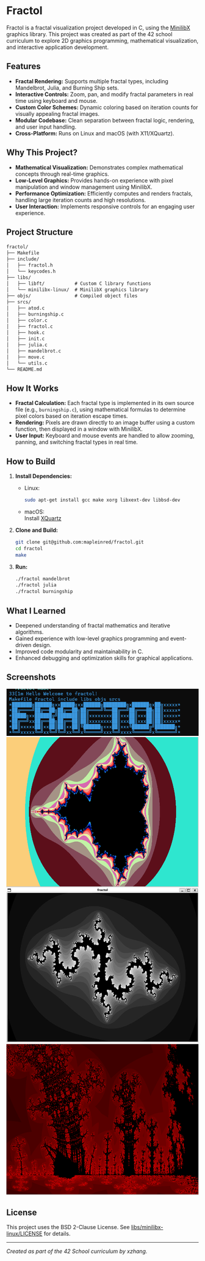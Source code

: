 # Fractol

Fractol is a fractal visualization project developed in C, using the [MinilibX](/fractol/libs/minilibx-linux/) graphics library. This project was created as part of the 42 school curriculum to explore 2D graphics programming, mathematical visualization, and interactive application development.

## Features

- **Fractal Rendering:** Supports multiple fractal types, including Mandelbrot, Julia, and Burning Ship sets.
- **Interactive Controls:** Zoom, pan, and modify fractal parameters in real time using keyboard and mouse.
- **Custom Color Schemes:** Dynamic coloring based on iteration counts for visually appealing fractal images.
- **Modular Codebase:** Clean separation between fractal logic, rendering, and user input handling.
- **Cross-Platform:** Runs on Linux and macOS (with X11/XQuartz).

## Why This Project?

- **Mathematical Visualization:** Demonstrates complex mathematical concepts through real-time graphics.
- **Low-Level Graphics:** Provides hands-on experience with pixel manipulation and window management using MinilibX.
- **Performance Optimization:** Efficiently computes and renders fractals, handling large iteration counts and high resolutions.
- **User Interaction:** Implements responsive controls for an engaging user experience.

## Project Structure

```
fractol/
├── Makefile
├── include/
│   ├── fractol.h
│   └── keycodes.h
├── libs/
│   ├── libft/           # Custom C library functions
│   └── minilibx-linux/  # MinilibX graphics library
├── objs/                # Compiled object files
├── srcs/
│   ├── atod.c
│   ├── burningship.c
│   ├── color.c
│   ├── fractol.c
│   ├── hook.c
│   ├── init.c
│   ├── julia.c
│   ├── mandelbrot.c
│   ├── move.c
│   └── utils.c
└── README.md
```

## How It Works

- **Fractal Calculation:** Each fractal type is implemented in its own source file (e.g., `burningship.c`), using mathematical formulas to determine pixel colors based on iteration escape times.
- **Rendering:** Pixels are drawn directly to an image buffer using a custom function, then displayed in a window with MinilibX.
- **User Input:** Keyboard and mouse events are handled to allow zooming, panning, and switching fractal types in real time.

## How to Build

1. **Install Dependencies:**
   - Linux:  
     ```sh
     sudo apt-get install gcc make xorg libxext-dev libbsd-dev
     ```
   - macOS:  
     Install [XQuartz](https://www.xquartz.org/)   

2. **Clone and Build:**
   ```sh
   git clone git@github.com:mapleinred/fractol.git
   cd fractol
   make
   ```

3. **Run:**
   ```sh
   ./fractol mandelbrot
   ./fractol julia
   ./fractol burningship
   ```

## What I Learned

- Deepened understanding of fractal mathematics and iterative algorithms.
- Gained experience with low-level graphics programming and event-driven design.
- Improved code modularity and maintainability in C.
- Enhanced debugging and optimization skills for graphical applications.

## Screenshots

![alt text](094605.png)
![alt text](image-3.png)
![alt text](image-1.png)
![alt text](image-2.png)

## License

This project uses the BSD 2-Clause License. See [libs/minilibx-linux/LICENSE](/fractol/libs/minilibx-linux/LICENSE) for details.

---

*Created as part of the 42 School curriculum by xzhang.*
